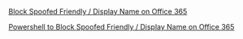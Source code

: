 [Block Spoofed Friendly / Display Name on Office 365](/friendly-from/friendly-from.md)


[Powershell to Block Spoofed Friendly / Display Name on Office 365](/friendly-from/friendly-from-powershell.md)